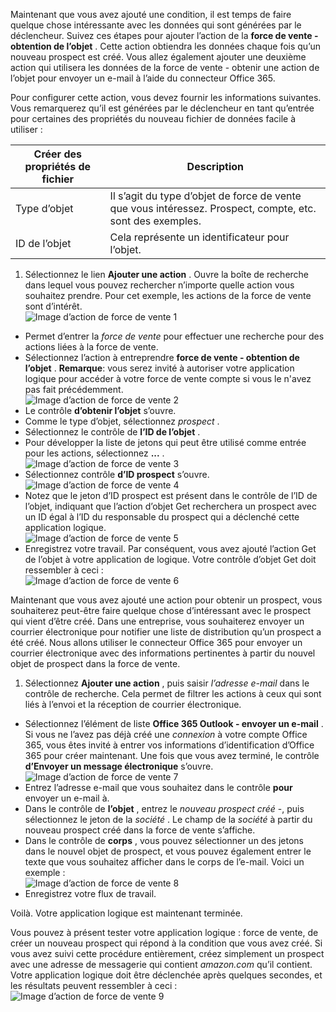 Maintenant que vous avez ajouté une condition, il est temps de faire quelque chose intéressante avec les données qui sont générées par le déclencheur. Suivez ces étapes pour ajouter l’action de la **force de vente - obtention de l’objet** . Cette action obtiendra les données chaque fois qu’un nouveau prospect est créé. Vous allez également ajouter une deuxième action qui utilisera les données de la force de vente - obtenir une action de l’objet pour envoyer un e-mail à l’aide du connecteur Office 365.  

Pour configurer cette action, vous devez fournir les informations suivantes. Vous remarquerez qu’il est générées par le déclencheur en tant qu’entrée pour certaines des propriétés du nouveau fichier de données facile à utiliser :

|Créer des propriétés de fichier|Description|
|---|---|
|Type d’objet|Il s’agit du type d’objet de force de vente que vous intéressez. Prospect, compte, etc. sont des exemples.|
|ID de l’objet|Cela représente un identificateur pour l’objet.|


1. Sélectionnez le lien **Ajouter une action** . Ouvre la boîte de recherche dans lequel vous pouvez rechercher n’importe quelle action vous souhaitez prendre. Pour cet exemple, les actions de la force de vente sont d’intérêt.      
![Image d’action de force de vente 1](./media/connectors-create-api-salesforce/action-1.png)  
- Permet d’entrer la *force de vente* pour effectuer une recherche pour des actions liées à la force de vente.
- Sélectionnez l’action à entreprendre **force de vente - obtention de l’objet** .   **Remarque**: vous serez invité à autoriser votre application logique pour accéder à votre force de vente compte si vous le n'avez pas fait précédemment.    
![Image d’action de force de vente 2](./media/connectors-create-api-salesforce/action-2.png)    
- Le contrôle **d’obtenir l’objet** s’ouvre.  
- Comme le type d’objet, sélectionnez *prospect* .
- Sélectionnez le contrôle de **l’ID de l’objet** .
- Pour développer la liste de jetons qui peut être utilisé comme entrée pour les actions, sélectionnez **...** .       
![Image d’action de force de vente 3](./media/connectors-create-api-salesforce/action-3.png)    
- Sélectionnez contrôle **d’ID prospect** s’ouvre.   
![Image d’action de force de vente 4](./media/connectors-create-api-salesforce/action-4.png)     
- Notez que le jeton d’ID prospect est présent dans le contrôle de l’ID de l’objet, indiquant que l’action d’objet Get recherchera un prospect avec un ID égal à l’ID du responsable du prospect qui a déclenché cette application logique.  
![Image d’action de force de vente 5](./media/connectors-create-api-salesforce/action-5.png)  
- Enregistrez votre travail. Par conséquent, vous avez ajouté l’action Get de l’objet à votre application de logique. Votre contrôle d’objet Get doit ressembler à ceci :    
![Image d’action de force de vente 6](./media/connectors-create-api-salesforce/action-6.png)  

Maintenant que vous avez ajouté une action pour obtenir un prospect, vous souhaiterez peut-être faire quelque chose d’intéressant avec le prospect qui vient d’être créé. Dans une entreprise, vous souhaiterez envoyer un courrier électronique pour notifier une liste de distribution qu’un prospect a été créé. Nous allons utiliser le connecteur Office 365 pour envoyer un courrier électronique avec des informations pertinentes à partir du nouvel objet de prospect dans la force de vente.  

1. Sélectionnez **Ajouter une action** , puis saisir *l’adresse e-mail* dans le contrôle de recherche. Cela permet de filtrer les actions à ceux qui sont liés à l’envoi et la réception de courrier électronique.  
- Sélectionnez l’élément de liste **Office 365 Outlook - envoyer un e-mail** . Si vous ne l’avez pas déjà créé une *connexion* à votre compte Office 365, vous êtes invité à entrer vos informations d’identification d’Office 365 pour créer maintenant. Une fois que vous avez terminé, le contrôle **d’Envoyer un message électronique** s’ouvre.        
![Image d’action de force de vente 7](./media/connectors-create-api-salesforce/action-7.png)  
- Entrez l’adresse e-mail que vous souhaitez dans le contrôle **pour** envoyer un e-mail à.
-  Dans le contrôle de **l’objet** , entrez le *nouveau prospect créé* -, puis sélectionnez le jeton de la *société* . Le champ de la *société* à partir du nouveau prospect créé dans la force de vente s’affiche.  
-  Dans le contrôle de **corps** , vous pouvez sélectionner un des jetons dans le nouvel objet de prospect, et vous pouvez également entrer le texte que vous souhaitez afficher dans le corps de l’e-mail. Voici un exemple :  
![Image d’action de force de vente 8](./media/connectors-create-api-salesforce/action-8.png)   
- Enregistrez votre flux de travail.  

Voilà. Votre application logique est maintenant terminée.  

Vous pouvez à présent tester votre application logique : force de vente, de créer un nouveau prospect qui répond à la condition que vous avez créé.  Si vous avez suivi cette procédure entièrement, créez simplement un prospect avec une adresse de messagerie qui contient *amazon.com* qu’il contient. Votre application logique doit être déclenchée après quelques secondes, et les résultats peuvent ressembler à ceci :  
![Image d’action de force de vente 9](./media/connectors-create-api-salesforce/action-9.png)  

